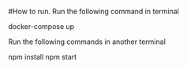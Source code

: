 #How to run.
Run the following command in terminal

docker-compose up

Run the following commands in another terminal

npm install
npm start
